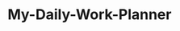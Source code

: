 # My-Daily-Work-Planner
<!--Description-->

<!--Link To Active Site-->

<!--Screen Capture Of Site-->

<!-- Sources -->
